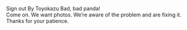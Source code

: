Sign out By Toyokazu Bad, bad panda!  
Come on. We want photos. We’re aware of the problem and are fixing it. Thanks for your patience.